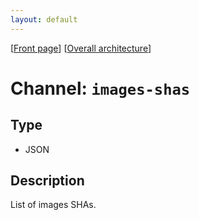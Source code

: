 ```yaml
---
layout: default
---
```

\[[Front page](../overall-architecture.html)\] \[[Overall architecture](../overall-architecture.html)\]



# Channel: `images-shas`



## Type

* JSON



## Description

List of images SHAs.

